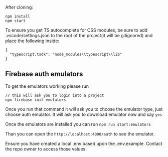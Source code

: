 After cloning:

```
npm install
npm start
```

To ensure you get TS autocomplete for CSS modules, be sure to add .vscode/settings.json to the root of the project(it will be gitignored) and place the following inside:

```
{
  "typescript.tsdk": "node_modules\\typescript\\lib"
}
```

## Firebase auth emulators

To get the emulators working please run

```
// this will ask you to login into a project
npx firebase init emulators

```

Once you run that command it will ask you to choose the emulator type, just choose auth emulator.
It will ask you to download emulator now and say `yes`

Once the emulators are installed you can run `npm run start:emulators`

Than you can open the `http://localhost:4000/auth` to see the emulator.

Ensure you have created a local .env based upon the .env.example. Contact the repo owner to access those values.
